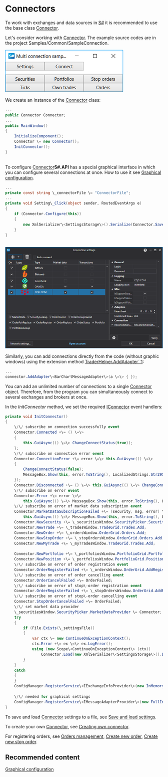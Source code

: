 # Connectors

To work with exchanges and data sources in [S\#](StockSharpAbout.md) it is recommended to use the base class [Connector](../api/StockSharp.Algo.Connector.html). 

Let's consider working with [Connector](../api/StockSharp.Algo.Connector.html). The example source codes are in the project Samples\/Common\/SampleConnection.

![multiconnection main](../images/multiconnection_main.png)

We create an instance of the [Connector](../api/StockSharp.Algo.Connector.html) class:

```cs
...
public Connector Connector;
...
public MainWindow()
{
	InitializeComponent();
	Connector \= new Connector();
	InitConnector();
}
		
```

To configure [Connector](../api/StockSharp.Algo.Connector.html)**S\#.API** has a special graphical interface in which you can configure several connections at once. How to use it see [Graphical configuration](API_ConnectorsUIConfiguration.md). 

```cs
...
private const string \_connectorFile \= "ConnectorFile";
...
private void Setting\_Click(object sender, RoutedEventArgs e)
{
	if (Connector.Configure(this))
	{
		new XmlSerializer\<SettingsStorage\>().Serialize(Connector.Save(), \_connectorFile);
	}
}
	  				
```

![API GUI ConnectorWindow](../images/API_GUI_ConnectorWindow.png)

Similarly, you can add connections directly from the code (without graphic windows) using the extension method [TraderHelper.AddAdapter\`\`1](../api/StockSharp.Algo.TraderHelper.AddAdapter``1.html):

```cs
...
connector.AddAdapter\<BarChartMessageAdapter\>(a \=\> { });
```

You can add an unlimited number of connections to a single [Connector](../api/StockSharp.Algo.Connector.html) object. Therefore, from the program you can simultaneously connect to several exchanges and brokers at once.

In the *InitConnector* method, we set the required [IConnector](../api/StockSharp.BusinessEntities.IConnector.html) event handlers:

```cs
private void InitConnector()
{
	\/\/ subscribe on connection successfully event
	Connector.Connected +\= () \=\>
	{
		this.GuiAsync(() \=\> ChangeConnectStatus(true));
	};
	\/\/ subscribe on connection error event
	Connector.ConnectionError +\= error \=\> this.GuiAsync(() \=\>
	{
		ChangeConnectStatus(false);
		MessageBox.Show(this, error.ToString(), LocalizedStrings.Str2959);
	});
	Connector.Disconnected +\= () \=\> this.GuiAsync(() \=\> ChangeConnectStatus(false));
	\/\/ subscribe on error event
	Connector.Error +\= error \=\>
		this.GuiAsync(() \=\> MessageBox.Show(this, error.ToString(), LocalizedStrings.Str2955));
	\/\/ subscribe on error of market data subscription event
	Connector.MarketDataSubscriptionFailed +\= (security, msg, error) \=\>
		this.GuiAsync(() \=\> MessageBox.Show(this, error.ToString(), LocalizedStrings.Str2956Params.Put(msg.DataType, security)))
	Connector.NewSecurity +\= \_securitiesWindow.SecurityPicker.Securities.Add;
	Connector.NewTrade +\= \_tradesWindow.TradeGrid.Trades.Add;
	Connector.NewOrder +\= \_ordersWindow.OrderGrid.Orders.Add;
	Connector.NewStopOrder +\= \_stopOrdersWindow.OrderGrid.Orders.Add;
	Connector.NewMyTrade +\= \_myTradesWindow.TradeGrid.Trades.Add;
	
	Connector.NewPortfolio +\= \_portfoliosWindow.PortfolioGrid.Portfolios.Add;
	Connector.NewPosition +\= \_portfoliosWindow.PortfolioGrid.Positions.Add;
	\/\/ subscribe on error of order registration event
	Connector.OrderRegisterFailed +\= \_ordersWindow.OrderGrid.AddRegistrationFail;
	\/\/ subscribe on error of order cancelling event
	Connector.OrderCancelFailed +\= OrderFailed;
	\/\/ subscribe on error of stop\-order registration event
	Connector.OrderRegisterFailed +\= \_stopOrdersWindow.OrderGrid.AddRegistrationFail;
	\/\/ subscribe on error of stop\-order cancelling event
	Connector.StopOrderCancelFailed +\= OrderFailed;
	\/\/ set market data provider
	\_securitiesWindow.SecurityPicker.MarketDataProvider \= Connector;
	try
	{
		if (File.Exists(\_settingsFile))
		{
			var ctx \= new ContinueOnExceptionContext();
			ctx.Error +\= ex \=\> ex.LogError();
			using (new Scope\<ContinueOnExceptionContext\> (ctx))
				Connector.Load(new XmlSerializer\<SettingsStorage\>().Deserialize(\_settingsFile));
		}
	}
	catch
	{
	}
	ConfigManager.RegisterService\<IExchangeInfoProvider\>(new InMemoryExchangeInfoProvider());
	
	\/\/ needed for graphical settings
	ConfigManager.RegisterService\<IMessageAdapterProvider\>(new FullInMemoryMessageAdapterProvider(Connector.Adapter.InnerAdapters));
}
```

To save and load [Connector](../api/StockSharp.Algo.Connector.html) settings to a file, see [Save and load settings](API_Connectors_SaveConnectorSettings.md).

To create your own [Connector](../api/StockSharp.Algo.Connector.html), see [Creating own connector](ConnectorCreating.md).

For registering orders, see [Orders management](Orders.md), [Create new order](CreateNewOrder.md), [Create new stop order](API_StopOrders.md). 

## Recommended content

[Graphical configuration](API_ConnectorsUIConfiguration.md)
